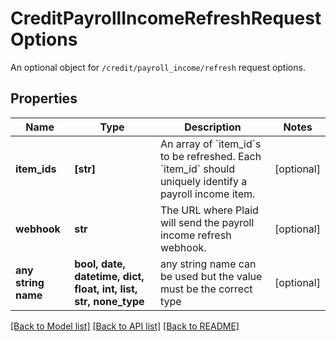 # CreditPayrollIncomeRefreshRequestOptions

An optional object for `/credit/payroll_income/refresh` request options.

## Properties
Name | Type | Description | Notes
------------ | ------------- | ------------- | -------------
**item_ids** | **[str]** | An array of &#x60;item_id&#x60;s to be refreshed. Each &#x60;item_id&#x60; should uniquely identify a payroll income item. | [optional] 
**webhook** | **str** | The URL where Plaid will send the payroll income refresh webhook. | [optional] 
**any string name** | **bool, date, datetime, dict, float, int, list, str, none_type** | any string name can be used but the value must be the correct type | [optional]

[[Back to Model list]](../README.md#documentation-for-models) [[Back to API list]](../README.md#documentation-for-api-endpoints) [[Back to README]](../README.md)


